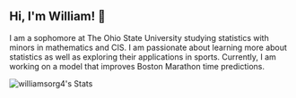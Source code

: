 ## Hi, I'm William! 👋

<!--
**williamsorg4/williamsorg4** is a ✨ _special_ ✨ repository because its `README.md` (this file) appears on your GitHub profile.

Here are some ideas to get you started:

- 🔭 I’m currently working on ...
- 🌱 I’m currently learning ...
- 👯 I’m looking to collaborate on ...
- 🤔 I’m looking for help with ...
- 💬 Ask me about ...
- 📫 How to reach me: ...
- 😄 Pronouns: ...
- ⚡ Fun fact: ...
-->
I am a sophomore at The Ohio State University studying statistics with minors in mathematics and CIS. I am passionate about learning more about statistics as well as exploring their applications in sports. Currently, I am working on a model that improves Boston Marathon time predictions.

![williamsorg4's Stats](https://github-readme-stats.vercel.app/api?username=williamsorg4&theme=vue-dark&show_icons=true&hide_border=true&count_private=true)

